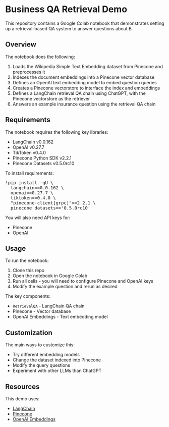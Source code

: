 <!DOCTYPE html>
<html>
<body>

<h1>Business QA Retrieval Demo</h1>

<p>This repository contains a Google Colab notebook that demonstrates setting up a retrieval-based QA system to answer questions about B</p>

<h2>Overview</h2>

<p>The notebook does the following:</p>

<ol>
  <li>Loads the Wikipedia Simple Text Embedding dataset from Pinecone and preprocesses it</li>
  <li>Indexes the document embeddings into a Pinecone vector database</li> 
  <li>Defines an OpenAI text embedding model to embed question queries</li>
  <li>Creates a Pinecone vectorstore to interface the index and embeddings</li>
  <li>Defines a LangChain retrieval QA chain using ChatGPT, with the Pinecone vectorstore as the retriever</li>
  <li>Answers an example insurance question using the retrieval QA chain</li>  
</ol>

<h2>Requirements</h2>

<p>The notebook requires the following key libraries:</p>  

<ul>
  <li>LangChain v0.0.162</li>
  <li>OpenAI v0.27.7</li>
  <li>TikToken v0.4.0</li>
  <li>Pinecone Python SDK v2.2.1</li>
  <li>Pinecone Datasets v0.5.0rc10</li>  
</ul>

<p>To install requirements:</p>

<pre>
!pip install -qU \
  langchain==0.0.162 \
  openai==0.27.7 \
  tiktoken==0.4.0 \
  "pinecone-client[grpc]"==2.2.1 \
  pinecone_datasets=='0.5.0rc10' 
</pre>

<p>You will also need API keys for:</p>

<ul>
  <li>Pinecone</li>
  <li>OpenAI</li> 
</ul>

<h2>Usage</h2>

<p>To run the notebook:</p>

<ol>
  <li>Clone this repo</li>  
  <li>Open the notebook in Google Colab</li>
  <li>Run all cells - you will need to configure Pinecone and OpenAI keys</li>
  <li>Modify the example question and rerun as desired</li>  
</ol>

<p>The key components:</p>

<ul>
  <li><code>RetrievalQA</code> - LangChain QA chain</li>
  <li>Pinecone - Vector database</li>
  <li>OpenAI Embeddings - Text embedding model</li>  
</ul>

<h2>Customization</h2>

<p>The main ways to customize this:</p>

<ul>
  <li>Try different embedding models</li>
  <li>Change the dataset indexed into Pinecone</li> 
  <li>Modify the query questions</li>
  <li>Experiment with other LLMs than ChatGPT</li>
</ul>

<h2>Resources</h2>

<p>This demo uses:</p>

<ul>
  <li><a href="https://github.com/langchain-ai/langchain">LangChain</a></li>
  <li><a href="https://www.pinecone.io/">Pinecone</a></li>
  <li><a href="https://platform.openai.com/docs/overview">OpenAI Embeddings</a></li>  
</ul>

</body>
</html>
